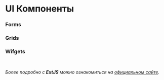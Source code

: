 # UI Компоненты

### Forms
### Grids
### Wifgets


<br/>

_Более подробно с **ExtJS** можно ознакомиться на [официальном сайте](https://docs.sencha.com/extjs/5.1.1/index.html)._